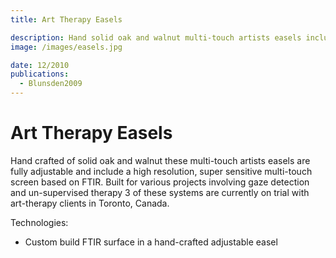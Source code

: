 ```yaml
---
title: Art Therapy Easels

description: Hand solid oak and walnut multi-touch artists easels include a high resolution, super sensitive multi-touch FTIR screen.
image: /images/easels.jpg

date: 12/2010
publications:
  - Blunsden2009
---
```


# Art Therapy Easels

Hand crafted of solid oak and walnut these multi-touch artists easels are fully adjustable and include a high resolution, super sensitive multi-touch screen based on FTIR.
Built for various projects involving gaze detection and un-supervised therapy 3 of these systems are currently on trial with art-therapy clients in Toronto, Canada.

Technologies:

- Custom build FTIR surface in a hand-crafted adjustable easel
